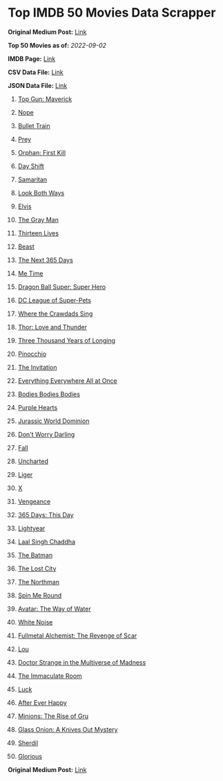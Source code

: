 # Top IMDB 50 Movies Data Scrapper

**Original Medium Post:** [Link](https://medium.com/@nishantsahoo/which-movie-should-i-watch-5c83a3c0f5b1) 

**Top 50 Movies as of:** _2022-09-02_

**IMDB Page:** [Link](http://www.imdb.com/search/title?release_date=2022,2022&title_type=feature)

**CSV Data File:** [Link](/Data/data.csv)

**JSON Data File:** [Link](/Data/data.json)

1. [Top Gun: Maverick](https://www.imdb.com/title/tt1745960/?ref_=adv_li_tt)

2. [Nope](https://www.imdb.com/title/tt10954984/?ref_=adv_li_tt)

3. [Bullet Train](https://www.imdb.com/title/tt12593682/?ref_=adv_li_tt)

4. [Prey](https://www.imdb.com/title/tt11866324/?ref_=adv_li_tt)

5. [Orphan: First Kill](https://www.imdb.com/title/tt11851548/?ref_=adv_li_tt)

6. [Day Shift](https://www.imdb.com/title/tt13314558/?ref_=adv_li_tt)

7. [Samaritan](https://www.imdb.com/title/tt5500218/?ref_=adv_li_tt)

8. [Look Both Ways](https://www.imdb.com/title/tt14298328/?ref_=adv_li_tt)

9. [Elvis](https://www.imdb.com/title/tt3704428/?ref_=adv_li_tt)

10. [The Gray Man](https://www.imdb.com/title/tt1649418/?ref_=adv_li_tt)

11. [Thirteen Lives](https://www.imdb.com/title/tt12262116/?ref_=adv_li_tt)

12. [Beast](https://www.imdb.com/title/tt13223398/?ref_=adv_li_tt)

13. [The Next 365 Days](https://www.imdb.com/title/tt21106646/?ref_=adv_li_tt)

14. [Me Time](https://www.imdb.com/title/tt14309446/?ref_=adv_li_tt)

15. [Dragon Ball Super: Super Hero](https://www.imdb.com/title/tt14614892/?ref_=adv_li_tt)

16. [DC League of Super-Pets](https://www.imdb.com/title/tt8912936/?ref_=adv_li_tt)

17. [Where the Crawdads Sing](https://www.imdb.com/title/tt9411972/?ref_=adv_li_tt)

18. [Thor: Love and Thunder](https://www.imdb.com/title/tt10648342/?ref_=adv_li_tt)

19. [Three Thousand Years of Longing](https://www.imdb.com/title/tt9198364/?ref_=adv_li_tt)

20. [Pinocchio](https://www.imdb.com/title/tt4593060/?ref_=adv_li_tt)

21. [The Invitation](https://www.imdb.com/title/tt12873562/?ref_=adv_li_tt)

22. [Everything Everywhere All at Once](https://www.imdb.com/title/tt6710474/?ref_=adv_li_tt)

23. [Bodies Bodies Bodies](https://www.imdb.com/title/tt8110652/?ref_=adv_li_tt)

24. [Purple Hearts](https://www.imdb.com/title/tt4614584/?ref_=adv_li_tt)

25. [Jurassic World Dominion](https://www.imdb.com/title/tt8041270/?ref_=adv_li_tt)

26. [Don't Worry Darling](https://www.imdb.com/title/tt10731256/?ref_=adv_li_tt)

27. [Fall](https://www.imdb.com/title/tt15325794/?ref_=adv_li_tt)

28. [Uncharted](https://www.imdb.com/title/tt1464335/?ref_=adv_li_tt)

29. [Liger](https://www.imdb.com/title/tt4435072/?ref_=adv_li_tt)

30. [X](https://www.imdb.com/title/tt13560574/?ref_=adv_li_tt)

31. [Vengeance](https://www.imdb.com/title/tt11976532/?ref_=adv_li_tt)

32. [365 Days: This Day](https://www.imdb.com/title/tt12996154/?ref_=adv_li_tt)

33. [Lightyear](https://www.imdb.com/title/tt10298810/?ref_=adv_li_tt)

34. [Laal Singh Chaddha](https://www.imdb.com/title/tt10028196/?ref_=adv_li_tt)

35. [The Batman](https://www.imdb.com/title/tt1877830/?ref_=adv_li_tt)

36. [The Lost City](https://www.imdb.com/title/tt13320622/?ref_=adv_li_tt)

37. [The Northman](https://www.imdb.com/title/tt11138512/?ref_=adv_li_tt)

38. [Spin Me Round](https://www.imdb.com/title/tt14596320/?ref_=adv_li_tt)

39. [Avatar: The Way of Water](https://www.imdb.com/title/tt1630029/?ref_=adv_li_tt)

40. [White Noise](https://www.imdb.com/title/tt6160448/?ref_=adv_li_tt)

41. [Fullmetal Alchemist: The Revenge of Scar](https://www.imdb.com/title/tt18671386/?ref_=adv_li_tt)

42. [Lou](https://www.imdb.com/title/tt5315210/?ref_=adv_li_tt)

43. [Doctor Strange in the Multiverse of Madness](https://www.imdb.com/title/tt9419884/?ref_=adv_li_tt)

44. [The Immaculate Room](https://www.imdb.com/title/tt13698942/?ref_=adv_li_tt)

45. [Luck](https://www.imdb.com/title/tt7214954/?ref_=adv_li_tt)

46. [After Ever Happy](https://www.imdb.com/title/tt13070038/?ref_=adv_li_tt)

47. [Minions: The Rise of Gru](https://www.imdb.com/title/tt5113044/?ref_=adv_li_tt)

48. [Glass Onion: A Knives Out Mystery](https://www.imdb.com/title/tt11564570/?ref_=adv_li_tt)

49. [Sherdil](https://www.imdb.com/title/tt15964308/?ref_=adv_li_tt)

50. [Glorious](https://www.imdb.com/title/tt12724306/?ref_=adv_li_tt)

**Original Medium Post:** [Link](https://medium.com/@nishantsahoo/which-movie-should-i-watch-5c83a3c0f5b1) 
